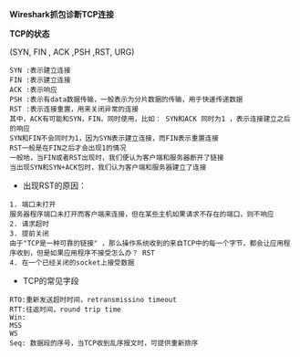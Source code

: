 **Wireshark抓包诊断TCP连接**



**TCP的状态**

(SYN, FIN , ACK ,PSH ,RST, URG)

```
SYN :表示建立连接
FIN :表示建立连接
ACK :表示响应
PSH :表示有data数据传输，一般表示为分片数据的传输，用于快速传递数据
RST :表示连接重置，用来关闭异常的连接
其中，ACK有可能和SYN，FIN，同时使用，比如： SYN和ACK 同时为1 ，表示连接建立之后的响应
SYN和FIN不会同时为1，因为SYN表示建立连接，而FIN表示重置连接
RST一般是在FIN之后才会出现1的情况
一般地，当FIN或者RST出现时，我们便认为客户端和服务器断开了链接
当出现SYN和SYN+ACK包时，我们认为客户端和服务器建立了连接

```

- 出现RST的原因：

```
1. 端口未打开
服务器程序端口未打开而客户端来连接，但在某些主机如果请求不存在的端口，则不响应
2. 请求超时
3. 提前关闭
由于"TCP是一种可靠的链接" ，那么操作系统收到的来自TCP中的每一个字节，都会让应用程序收到，但是如果应用程序不接受怎么办？ RST
4. 在一个已经关闭的socket上接受数据
```

- TCP的常见字段

```
RTO:重新发送超时时间，retransmissino timeout
RTT:往返时间，round trip time
Win:
MSS
WS
Seq: 数据段的序号，当TCP收到乱序报文时，可提供重新排序
```

